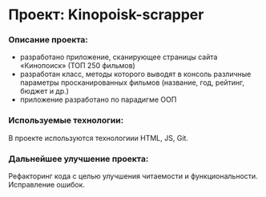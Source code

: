 # Проект: Kinopoisk-scrapper

### Описание проекта:

- разработано приложение, сканирующее страницы сайта «Кинопоиск» (ТОП 250 фильмов)
- разработан класс, методы которого выводят в консоль различные параметры просканированных фильмов (название, год, рейтинг, бюджет и др.)
- приложение разработано по парадигме ООП

### Используемые технологии:

В проекте используются технологиии HTML, JS, Git.

### Дальнейшее улучшение проекта:

Рефакторинг кода с целью улучшения читаемости и функциональности. Исправление ошибок.
